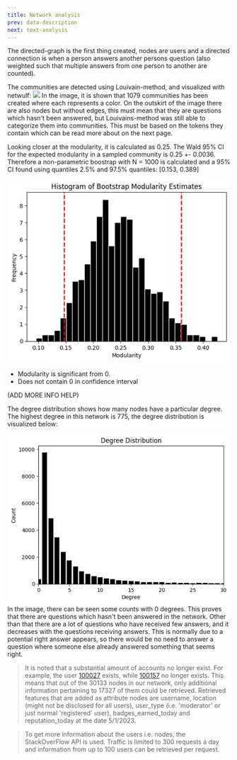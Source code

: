 ```yaml
---
title: Network analysis
prev: data-description
next: text-analysis
---
```


The directed-graph is the first thing created, nodes are users and a directed connection is when a person answers another persons question (also weighted such that multiple answers from one person to another are counted). 

The communities are detected using Louivain-method, and visualized with netwulf:
<img src="/images/Network.png"/>
In the image, it is shown that 1079 communities has been created where each represents a color. On the outskirt of the image there are also nodes but without edges, this must mean that they are questions which hasn't been answered, but Louivains-method was still able to categorize them into communities. This must be based on the tokens they contain which can be read more about on the next page.

Looking closer at the modularity, it is calculated as 0.25. The Wald 95% CI for the expected modularity in a sampled community is 0.25 +- 0.0036. Therefore a non-parametric boostrap with N = 1000 is calculated and a 95% CI found using quantiles 2.5% and 97.5% quantiles: [0.153, 0.389]

<img src="/images/Bootstrap.png"/>

* Modularity is significant from 0. 
* Does not contain 0 in confidence interval

(ADD MORE INFO HELP)

The degree distribution shows how many nodes have a particular degree. The highest degree in this network is 775, the degree distribution is visualized below:

<img src="/images/Degree.png"/>
In the image, there can be seen some counts with 0 degrees. This proves that there are questions which hasn't been answered in the network. Other than that there are a lot of questions who have received few answers, and it decreases with the questions receiving answers. This is normally due to a potential right answer appears, so there would be no need to answer a question where someone else already answered something that seems right.


> It is noted that a substantial amount of accounts no longer exist. For example, the user [100027](https://meta.stackoverflow.com/users/100027/) exists, while [100157](https://meta.stackoverflow.com/users/100157/) no longer exists. This means that out of the 30133 nodes in our network, only additional information pertaining to 17327 of them could be retrieved.
Retrieved features that are added as attribute nodes are username, location (might not be disclosed for all users), user_type (i.e. 'moderator' or just normal 'registered' user), badges_earned_today and reputation_today at the date 5/1/2023.

>To get more information about the users i.e. nodes, the StackOverFlow API is used. Traffic is limited to 300 requests á day and information from up to 100 users can be retrieved per request.